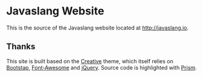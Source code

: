 # Javaslang Website

This is the source of the Javaslang website located at http://javaslang.io.

## Thanks

This site is built based on the [Creative](http://startbootstrap.com/template-overviews/creative) theme, which itself relies on [Bootstap](http://getbootstrap.com), [Font-Awesome](http://fortawesome.github.io/Font-Awesome) and [jQuery](https://jquery.com). Source code is highlighted with [Prism](http://prismjs.com).
